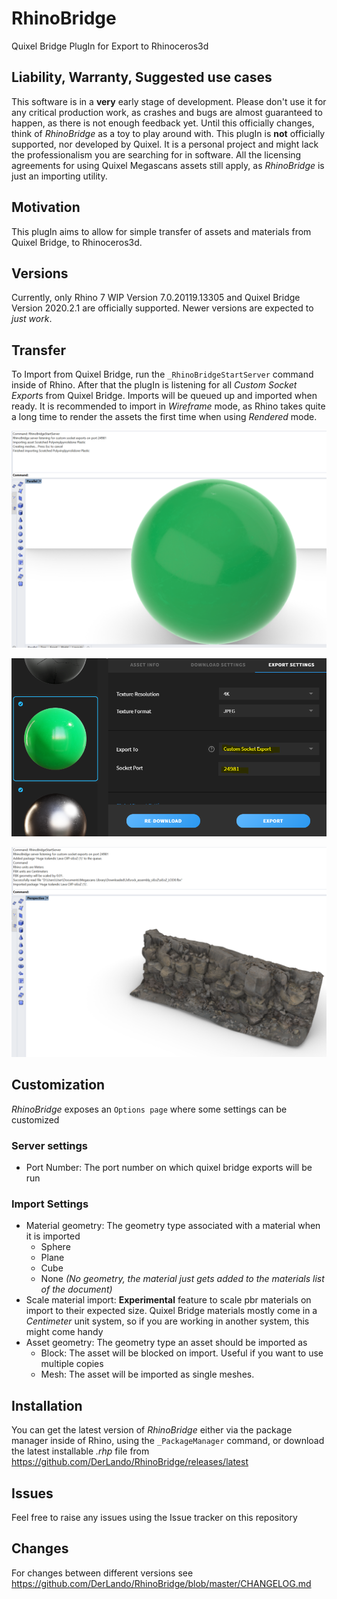 # RhinoBridge
Quixel Bridge PlugIn for Export to Rhinoceros3d

## Liability, Warranty, Suggested use cases

This software is in a **very** early stage of development. Please don't use it for any critical production work, as crashes and bugs are almost guaranteed to happen, as there is not enough feedback yet. Until this officially changes, think of *RhinoBridge* as a toy to play around with.
This plugIn is **not** officially supported, nor developed by Quixel. It is a personal project and might lack the professionalism you are searching for in software.
All the licensing agreements for using Quixel Megascans assets still apply, as *RhinoBridge* is just an importing utility.

## Motivation

This plugIn aims to allow for simple transfer of assets and materials from Quixel Bridge, to Rhinoceros3d.

## Versions

Currently, only Rhino 7 WIP Version 7.0.20119.13305 and Quixel Bridge Version 2020.2.1 are officially supported. Newer versions are expected to *just work*.

## Transfer

To Import from Quixel Bridge, run the `_RhinoBridgeStartServer` command inside of Rhino. After that the plugIn is listening for all *Custom Socket Export*s from Quixel Bridge. Imports will be queued up and imported when ready. It is recommended to import in *Wireframe* mode, as Rhino takes quite a long time to render the assets the first time when using *Rendered* mode.

![Import Material into Rhino](https://github.com/DerLando/RhinoBridge/blob/master/Documentation/Images/Rhino_bridge_import.png)

![Export from quixel bridge](https://github.com/DerLando/RhinoBridge/blob/master/Documentation/Images/Quixel_socket_export.png)

![Import 3d asset into Rhino](https://github.com/DerLando/RhinoBridge/blob/master/Documentation/Images/Rhino_bridge_import_asset.png)

## Customization

*RhinoBridge* exposes an `Options page` where some settings can be customized

### Server settings

 - Port Number: The port number on which quixel bridge exports will be run

### Import Settings

 - Material geometry: The geometry type associated with a material when it is imported
   - Sphere
   - Plane
   - Cube
   - None *(No geometry, the material just gets added to the materials list of the document)*
 - Scale material import: **Experimental** feature to scale pbr materials on import to their expected size. Quixel Bridge materials mostly come in a *Centimeter* unit system, so if you are working in another system, this might come handy
 - Asset geometry: The geometry type an asset should be imported as
   - Block: The asset will be blocked on import. Useful if you want to use multiple copies
   - Mesh: The asset will be imported as single meshes.

## Installation

You can get the latest version of *RhinoBridge* either via the package manager inside of Rhino, using the `_PackageManager` command, or download the latest installable *.rhp* file from https://github.com/DerLando/RhinoBridge/releases/latest

## Issues

Feel free to raise any issues using the Issue tracker on this repository

## Changes

For changes between different versions see https://github.com/DerLando/RhinoBridge/blob/master/CHANGELOG.md

